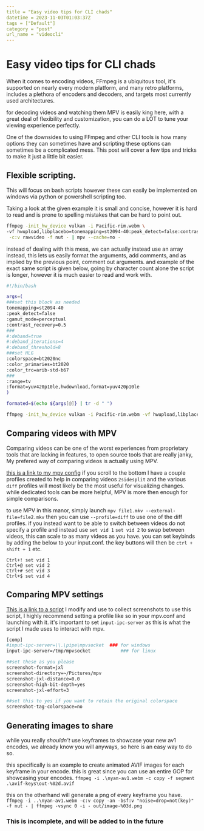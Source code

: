 ```yaml
---
title = "Easy video tips for CLI chads"
datetime = 2023-11-03T01:03:37Z
tags = ["Default"]
category = "post"
url_name = "videocli"
---
```

# Easy video tips for CLI chads

When it comes to encoding videos, FFmpeg is a ubiquitous tool, it's supported on nearly every modern platform, and many retro platforms, includes a plethora of encoders and decoders, and targets most currently used architectures.

for decoding videos and watching them MPV is easily king here, with a great deal of flexibility and customization, you can do a LOT to tune your viewing experience perfectly.

One of the downsides to using FFmpeg and other CLI tools is how many options they can sometimes have and scripting these options can sometimes be a complicated mess. This post will cover a few tips and tricks to make it just a little bit easier. 
<!--more-->

## Flexible scripting.

This will focus on bash scripts however these can easily be implemented on windows via python or powershell scripting too. 

Taking a look at the given example it is small and concise, however it is hard to read and is prone to spelling mistakes that can be hard to point out. 

```sh
ffmpeg -init_hw_device vulkan -i Pacific-rim.webm \
-vf hwupload,libplacebo=tonemapping=st2094-40:peak_detect=false:contrast_recovery=0.5:colorspace=bt2020nc:color_primaries=bt2020:color_trc=arib-std-b67:range=tv:format=yuv420p10le,hwdownload,format=yuv420p10le \
 -c:v rawvideo -f nut - | mpv --cache=no -
```
instead of dealing with this mess, we can actually instead use an array instead, this lets us easily format the arguments, add comments, and as implied by the previous point, comment out arguments. and example of the exact same script is given below, going by character count alone the script is longer, however it is much easier to read and work with. 

```sh
#!/bin/bash

args=(
###set this block as needed
tonemapping=st2094-40
:peak_detect=false
:gamut_mode=perceptual
:contrast_recovery=0.5
###
#:deband=true
#:deband_iterations=4
#:deband_threshold=8
###set HLG
:colorspace=bt2020nc
:color_primaries=bt2020
:color_trc=arib-std-b67
###
:range=tv
:format=yuv420p10le,hwdownload,format=yuv420p10le
)

formated=$(echo ${args[@]} | tr -d " ")

ffmpeg -init_hw_device vulkan -i Pacific-rim.webm -vf hwupload,libplacebo=$formated -c:v rawvideo -f nut - | mpv --cache=no -
```

## Comparing videos with MPV

Comparing videos can be one of the worst experiences from proprietary tools that are lacking in features, to open source tools that are really janky, My prefered way of comparing videos is actually using MPV. 

[this is a link to my mpv config](https://gist.github.com/Quackdoc/bacd7f5eb78df5fffdca08c0e9720563) if you scroll to the bottom I have a couple profiles created to help in comparing videos `2sidesplit` and the various `diff` profiles will most likely be the most useful for visualizing changes. while dedicated tools can be more helpful, MPV is more then enough for simple comparisons. 

to use MPV in this manor, simply launch `mpv file1.mkv --external-file=file2.mkv` then you can use `--profile=diff` to use one of the diff profiles. if you instead want to be able to switch between videos do not specify a profile and instead use `set vid 1` `set vid 2` to swap between videos, this can scale to as many videos as you have. you can set keybinds by adding the below to your input.conf. the key buttons will then be `ctrl + shift + 1` etc. 

```
Ctrl+! set vid 1
Ctrl+@ set vid 2
Ctrl+# set vid 3
Ctrl+$ set vid 4
```

## Comparing MPV settings

[This is a link to a script](https://gist.github.com/Quackdoc/efd1b93e12cf915a4d2deeb9b4107cf6) I modify and use to collect screenshots to use this script, I highly recommend setting a profile like so in your mpv.conf and launching with it. it's important to set `input-ipc-server` as this is what the script I made uses to interact with mpv. 

```sh
[comp]
#input-ipc-server=\\.\pipe\mpvsocket  ### for windows
input-ipc-server=/tmp/mpvsocket           ### for linux

##set these as you please
screenshot-format=jxl
screenshot-directory=~/Pictures/mpv
screenshot-jxl-distance=0.0
screenshot-high-bit-depth=yes
screenshot-jxl-effort=3

##set this to yes if you want to retain the original colorspace
screenshot-tag-colorspace=no
```

## Generating images to share

while you really *shouldn't* use keyframes to showcase your new av1 encodes, we already know you will anyways, so here is an easy way to do so. 

this specifically is an example to create animated AVIF images for each keyframe in your encode. this is great since you can use an entire GOP for showcasing your encodes.
`ffmpeg -i .\nyan-av1.webm -c copy -f segment .\avif-keys\out-%02d.avif`

this on the otherhand will generate a png of every keyframe you have.
`ffmpeg -i ..\nyan-av1.webm -c:v copy -an -bsf:v "noise=drop=not(key)" -f nut - | ffmpeg -vsync 0 -i - out/image-%03d.png`


### This is incomplete, and will be added to in the future